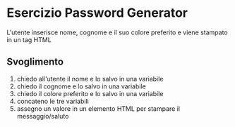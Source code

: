 Esercizio Password Generator
===
L'utente inserisce nome, cognome e il suo colore preferito e viene stampato in un tag HTML

## Svoglimento

1. chiedo all'utente il nome e lo salvo in una variabile
2. chiedo il cognome e lo salvo in una variabile
3. chiedo il colore preferito e lo salvo in una variabile
4. concateno le tre variabili
5. assegno un valore in un elemento HTML per stampare il messaggio/saluto
